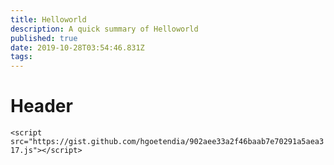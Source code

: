 ```yaml
---
title: Helloworld
description: A quick summary of Helloworld
published: true
date: 2019-10-28T03:54:46.831Z
tags: 
---
```


# Header


`<script src="https://gist.github.com/hgoetendia/902aee33a2f46baab7e70291a5aea317.js"></script>`

<code id="gist-3167145"></code>

